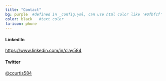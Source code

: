 ```yaml
---
title: "Contact"
bg: purple  #defined in _config.yml, can use html color like '#0fbfcf'
color: black   #text color
fa-icon: phone
---
```


#### Linked In

https://www.linkedin.com/in/clay584

#### Twitter

[@ccurtis584](https://twitter.com/ccurtis584)

